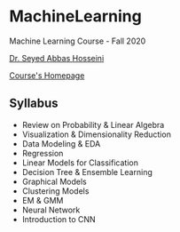 # MachineLearning
Machine Learning Course - Fall 2020


[Dr. Seyed Abbas Hosseini](https://scholar.google.com/citations?user=Ag_W89UAAAAJ&hl=en "Lecturer")

[Course's Homepage](https://mlclass.ir/ "Course's Homepage")

## Syllabus
* Review on Probability & Linear Algebra
* Visualization & Dimensionality Reduction
* Data Modeling & EDA
* Regression
* Linear Models for Classification
* Decision Tree & Ensemble Learning
* Graphical Models
* Clustering Models
* EM & GMM
* Neural Network
* Introduction to CNN
